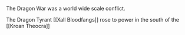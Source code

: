 The Dragon War was a world wide scale conflict.

The Dragon Tyrant [[Xall Bloodfangs]] rose to power in the south of the [[Kroan Theocra]]